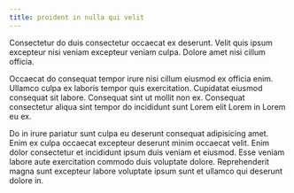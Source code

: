 ```yaml
---
title: proident in nulla qui velit
---
```


Consectetur do duis consectetur occaecat ex deserunt. Velit quis ipsum excepteur nisi veniam excepteur veniam culpa. Dolore amet nisi cillum officia.

Occaecat do consequat tempor irure nisi cillum eiusmod ex officia enim. Ullamco culpa ex laboris tempor quis exercitation. Cupidatat eiusmod consequat sit labore. Consequat sint ut mollit non ex. Consequat consectetur aliqua sint tempor do incididunt sunt Lorem elit Lorem in Lorem eu ex.

Do in irure pariatur sunt culpa eu deserunt consequat adipisicing amet. Enim ex culpa occaecat excepteur deserunt minim occaecat velit. Enim dolor consectetur et incididunt ipsum duis veniam et eiusmod. Esse veniam labore aute exercitation commodo duis voluptate dolore. Reprehenderit magna sunt excepteur labore voluptate ipsum sunt et ullamco qui deserunt dolore in.